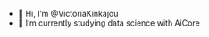- 👋 Hi, I’m @VictoriaKinkajou
- 🌱 I’m currently studying data science with AiCore

<!---
VictoriaKinkajou/VictoriaKinkajou is a ✨ special ✨ repository because its `README.md` (this file) appears on your GitHub profile.
You can click the Preview link to take a look at your changes.
--->
